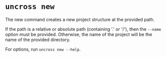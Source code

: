 # `uncross new`

The new command creates a new project structure at the provided path.

If the path is a relative or absolute path (containing '.' or '/'), then the `--name` option must be provided. Otherwise, the name of the project will be the name of the provided directory.

For options, run `uncross new --help`.
